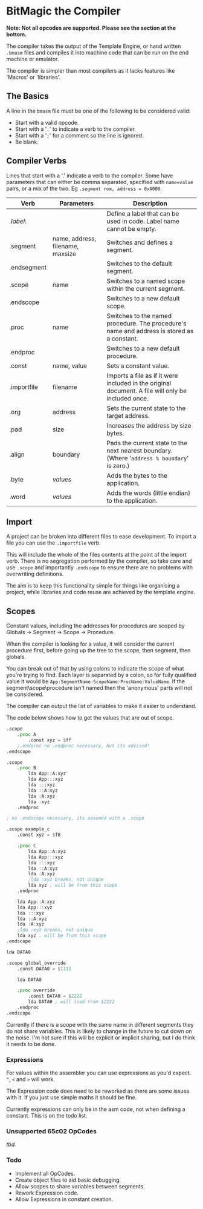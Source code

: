# BitMagic the Compiler

**Note: Not all opcodes are supported. Please see the section at the bottom.**

The compiler takes the output of the Template Engine, or hand written `.bmasm` files and compiles it into machine code that can be run on the end machine or emulator.

The compiler is simpler than most compilers as it lacks features like 'Macros' or 'libraries'.

## The Basics

A line in the `bmasm` file must be one of the following to be considered valid:

- Start with a valid opcode.
- Start with a '`.`' to indicate a verb to the compiler.
- Start with a '`;`' for a comment so the line is ignored.
- Be blank.

## Compiler Verbs

Lines that start with a '.' indicate a verb to the compiler. Some have parameters that can either be comma separated, specified with `name=value` pairs, or a mix of the two. Eg `.segment rom, address = 0xA000`.

| Verb | Parameters |Description |
| --- | --- | --- |
| .*label*: | | Define a label that can be used in code. Label name cannot be empty. |
| .segment | name, address, filename, maxsize | Switches and defines a segment. |
| .endsegment | | Switches to the default segment. |
| .scope | name | Switches to a named scope within the current segment. |
| .endscope | | Switches to a new default scope. |
| .proc | name | Switches to the named procedure. The procedure's name and address is stored as a constant. |
| .endproc | | Switches to a new default procedure. |
| .const | name, value | Sets a constant value. |
| .importfile | filename | Imports a file as if it were included in the original document. A file will only be included once. |
| .org | address | Sets the current state to the target address. |
| .pad | size | Increases the address by size bytes. |
| .align | boundary | Pads the current state to the next nearest boundary. (Where '`address % boundary`' is zero.) |
| .byte | _values_ | Adds the bytes to the application. |
| .word | _values_ | Adds the words (little endian) to the application. |

## Import

A project can be broken into different files to ease development. To import a file you can use the `.importfile` verb.

This will include the whole of the files contents at the point of the import verb. There is no segregation performed by the compiler, so take care and use `.scope` and importantly `.endscope` to ensure there are no problems with overwriting definitions.

The aim is to keep this functionality simple for things like organising a project, while libraries and code reuse are achieved by the template engine.

## Scopes

Constant values, including the addresses for procedures are scoped by Globals -> Segment -> Scope -> Procedure.

When the compiler is looking for a value, it will consider the current procedure first, before going up the tree to the scope, then segment, then globals.

You can break out of that by using colons to indicate the scope of what you're trying to find. Each layer is separated by a colon, so for fully qualified value it would be `App:SegmentName:ScopeName:ProcName:ValueName`. If the segment\scope\procedure isn't named then the 'anonymous' parts will not be considered.

The compiler can output the list of variables to make it easier to understand.

The code below shows how to get the values that are out of scope.

```asm
.scope 
    .proc A
        .const xyz = $ff
    ;.endproc no .endproc necessary, but its advised!
.endscope

.scope
    .proc B
        lda App::A:xyz
        lda App:::xyz
        lda :::xyz
        lda ::A:xyz
        lda :A:xyz
        lda :xyz
    .endproc

; no .endscope necessary, its assumed with a .scope

.scope example_c
    .const xyz = $f0

    .proc C
        lda App::A:xyz
        lda App:::xyz
        lda :::xyz
        lda ::A:xyz
        lda :A:xyz
        ;lda :xyz breaks, not unique
        lda xyz ; will be from this scope
    .endproc

    lda App::A:xyz
    lda App:::xyz
    lda :::xyz
    lda ::A:xyz
    lda :A:xyz
    ;lda :xyz breaks, not unique
    lda xyz ; will be from this scope
.endscope

lda DATA0

.scope global_override
    .const DATA0 = $1111

    lda DATA0

    .proc override
        .const DATA0 = $2222
        lda DATA0 ; will load from $2222
    .endproc
.endscope
```

Currently if there is a scope with the same name in different segments they do not share variables. This is likely to change in the future to cut down on the noise. I'm not sure if this will be explicit or implicit sharing, but I do think it needs to be done.

### Expressions

For values within the assembler you can use expressions as you'd expect. `^`, `<` and `>` will work.

The Expression code does need to be reworked as there are some issues with it. If you just use simple maths it should be fine.

Currently expressions can only be in the asm code, not when defining a constant. This is on the todo list.

### Unsupported 65c02 OpCodes

*tbd.*

### Todo

- Implement all OpCodes.
- Create object files to aid basic debugging.
- Allow scopes to share variables between segments.
- Rework Expression code.
- Allow Expressions in constant creation.
